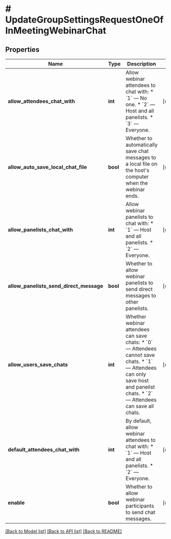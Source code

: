 # # UpdateGroupSettingsRequestOneOfInMeetingWebinarChat

## Properties

Name | Type | Description | Notes
------------ | ------------- | ------------- | -------------
**allow_attendees_chat_with** | **int** | Allow webinar attendees to chat with: * &#x60;1&#x60; — No one. * &#x60;2&#x60; — Host and all panelists. * &#x60;3&#x60; — Everyone. | [optional]
**allow_auto_save_local_chat_file** | **bool** | Whether to automatically save chat messages to a local file on the host&#39;s computer when the webinar ends. | [optional]
**allow_panelists_chat_with** | **int** | Allow webinar panelists to chat with: * &#x60;1&#x60; — Host and all panelists. * &#x60;2&#x60; — Everyone. | [optional]
**allow_panelists_send_direct_message** | **bool** | Whether to allow webinar panelists to send direct messages to other panelists. | [optional]
**allow_users_save_chats** | **int** | Whether webinar attendees can save chats: * &#x60;0&#x60; — Attendees cannot save chats. * &#x60;1&#x60; — Attendees can only save host and panelist chats. * &#x60;2&#x60; — Attendees can save all chats. | [optional]
**default_attendees_chat_with** | **int** | By default, allow webinar attendees to chat with: * &#x60;1&#x60; — Host and all panelists. * &#x60;2&#x60; — Everyone. | [optional]
**enable** | **bool** | Whether to allow webinar participants to send chat messages. | [optional]

[[Back to Model list]](../../README.md#models) [[Back to API list]](../../README.md#endpoints) [[Back to README]](../../README.md)
